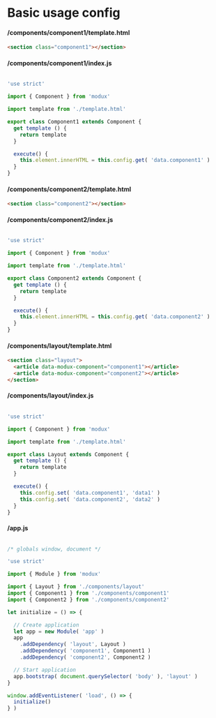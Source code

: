 # Basic usage config

#### /components/component1/template.html

```html
<section class="component1"></section>
```

#### /components/component1/index.js

```js

'use strict'

import { Component } from 'modux'

import template from './template.html'

export class Component1 extends Component {
  get template () {
    return template
  }

  execute() {
    this.element.innerHTML = this.config.get( 'data.component1' )
  }
}

```
#### /components/component2/template.html

```html
<section class="component2"></section>
```

#### /components/component2/index.js

```js

'use strict'

import { Component } from 'modux'

import template from './template.html'

export class Component2 extends Component {
  get template () {
    return template
  }

  execute() {
    this.element.innerHTML = this.config.get( 'data.component2' )
  }
}

```

#### /components/layout/template.html

```html
<section class="layout">
  <article data-modux-component="component1"></article>
  <article data-modux-component="component2"></article>
</section>
```

#### /components/layout/index.js

```js

'use strict'

import { Component } from 'modux'

import template from './template.html'

export class Layout extends Component {
  get template () {
    return template
  }

  execute() {
    this.config.set( 'data.component1', 'data1' )
    this.config.set( 'data.component2', 'data2' )
  }
}

```

#### /app.js

```js

/* globals window, document */

'use strict'

import { Module } from 'modux'

import { Layout } from './components/layout'
import { Component1 } from './components/component1'
import { Component2 } from './components/component2'

let initialize = () => {

  // Create application
  let app = new Module( 'app' )
  app
    .addDependency( 'layout', Layout )
    .addDependency( 'component1', Component1 )
    .addDependency( 'component2', Component2 )

  // Start application
  app.bootstrap( document.querySelector( 'body' ), 'layout' )
}

window.addEventListener( 'load', () => {
  initialize()
} )

```